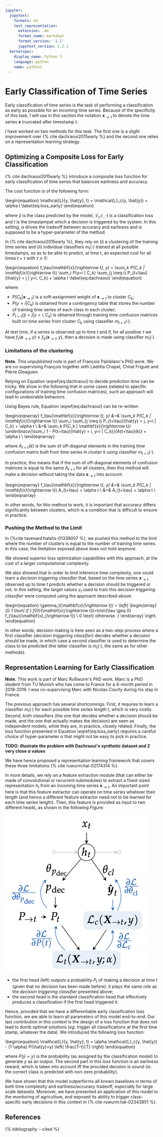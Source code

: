 ```yaml
---
jupyter:
  jupytext:
    formats: md
    text_representation:
      extension: .md
      format_name: markdown
      format_version: '1.1'
      jupytext_version: 1.2.1
  kernelspec:
    display_name: Python 3
    language: python
    name: python3
---
```


# Early Classification of Time Series

Early classification of time series is the task of performing a classification
as early as possible for an incoming time series.
Because of the specificity of this task, I will use in this section the
notation $\mathbf{x}_{\rightarrow t}$ to denote the time series $\mathbf{x}$
truncated after timestamp $t$.

I have worked on two methods for this task.
The first one is a slight improvement over
{% cite dachraoui2015early %} and the second one relies on a representation
learning strategy.

## Optimizing a Composite Loss for Early Classification

{% cite dachraoui2015early %} introduce a composite loss function for early
classification of time series that balances earliness and accuracy.

The cost function is of the following form:

\begin{equation}
\mathcal{L}(y, \hat{y}, t) = \mathcal{L}_c(y, \hat{y}) + \alpha t
\label{eq:loss_early}
\end{equation}

where $\hat{y}$ is the class predicted by the model,
$\mathcal{L}_c(\cdot,\cdot)$ is a
classification loss and $t$ is the timestampat which a
decision is triggered by the system.
In this setting, $\alpha$ drives the tradeoff between accuracy and earliness
and is supposed to be a hyper-parameter of the method.

In {% cite dachraoui2015early %}, they rely on (i) a clustering of the training
time series and (ii) individual classifiers $m_t(\cdot)$ trained at all possible
timestamps, so as to be able to predict, at time $t$, an expected cost for all
times $t + \tau$ with $\tau \geq 0$:

\begin{equation}
    f_\tau(\mathbf{x}_{\rightarrow t}, y) =
        \sum_k P(C_k | \mathbf{x}_{\rightarrow t})
        \sum_i P(y=i | C_k)
        \sum_{j \neq i} P_{t+\tau}(\hat{y} = j | y=i, C_k)
        + \alpha t
        \label{eq:dachraoui}
\end{equation}

where:

* $P(C_k | \mathbf{x}_{\rightarrow t})$ is a soft-assignment weight of
$\mathbf{x}_{\rightarrow t}$ to cluster $C_k$;
* $P(y=i | C_k)$ is obtained from a contingency table that stores the number of
training time series of each class in each cluster;
* $P_{t+\tau}(\hat{y} = j | y=i, C_k)$ is obtained through training time
confusion matrices built on time series from cluster $C_k$ using classifier
$m_{t+\tau}(\cdot)$.

At test time, if a series is observed up to time $t$ and if, for all positive
$\tau$ we have
$f_\tau(\mathbf{x}_{\rightarrow t}, y) \geq f_0(\mathbf{x}_{\rightarrow t}, y)$,
then a decision is made using classifier $m_t(\cdot)$.

### Limitations of the clustering

<!-- #region {"tags": ["popout"]} -->
**Note.** This unpublished note is part of François Painblanc's PhD work.
We are co-supervising François together with Laetitia Chapel, Chloé Friguet and
Pierre Gloaguen.
<!-- #endregion -->

Relying on Equation \eqref{eq:dachraoui} to decide prediction time can be
tricky. We show in the following that in some cases (related to specific
configurations of training time confusion matrices), such an approach will lead
to undesirable behaviors.

Using Bayes rule, Equation \eqref{eq:dachraoui} can be re-written

\begin{eqnarray}
    f_\tau(\mathbf{x}_{\rightarrow t}, y) &=&
        \sum_k P(C_k | \mathbf{x}_{\rightarrow t})
        \sum_i
        \sum_{j \neq i} P_{t+\tau}(\hat{y} = j, y=i | C_k)
        + \alpha t \\
    &=&
        \sum_k P(C_k | \mathbf{x}_{\rightarrow t})
        \underbrace{\sum_i 1 - P_{t+\tau}(\hat{y} = i, y=i | C_k)}_{A_{t+\tau}(k)}
        + \alpha t \\
\end{eqnarray}

where $A_{t+\tau}(k)$ is the sum of off-diagonal elements in the training time
confusion matrix built from time series in cluster $k$ using classifier
$m_{t+\tau}(\cdot)$.

In practice, this means that if the sum of off-diagonal elements of confusion
matrices is equal to the same $A_{t+\tau}$ for all clusters, then this method
will make a decision without taking the data $\mathbf{x}_{\rightarrow t}$
into account:

\begin{eqnarray}
    f_\tau(\mathbf{x}_{\rightarrow t}, y) &=&
        \sum_k P(C_k | \mathbf{x}_{\rightarrow t})
        A_{t+\tau}
        + \alpha t \\
     &=&
        A_{t+\tau} + \alpha t \\
\end{eqnarray}

In other words, for this method to work, it is important that accuracy differs
significantly between clusters, which is a condition that is difficult to ensure
in practice.

### Pushing the Method to the Limit

In {%cite tavenard:halshs-01339007 %}, we pushed this method to the limit
where the number of clusters is equal to the number of training time series.
In this case, the limitation exposed above does not hold anymore.

We showed superior loss optimization capabilities with this approach, at the
cost of a larger computational complexity.

We also showed that in order to limit inference time complexity, one could
learn a _decision triggering classifier_ that, based on the time series
$\mathbf{x}_{\rightarrow t}$
observed up to time $t$ predicts whether a decision should be triggered or not.
In this setting, the target values $\gamma_t$ used to train this
_decision triggering classifier_
were computed using the approach described above:

\begin{equation}
    \gamma_t(\mathbf{x}_{\rightarrow t}) = \left\{
        \begin{array}{l}
            1 \text{ if } f_{0}(\mathbf{x}_{\rightarrow t})=\min_{\tau \geq 0}         
                f_{\tau}(\mathbf{x}_{\rightarrow t}) \\
            0 \text{ otherwise. }
        \end{array} \right.
\end{equation}

In other words, decision making is here seen as a two-step process where a
first classifier (_decision triggering classifier_) decides whether a decision
should be made, in which case a
second classifier is used to determine the class to be predicted (the latter
classifier is $m_t(\cdot)$, the same as for other methods).

## Representation Learning for Early Classification

<!-- #region {"tags": ["popout"]} -->
**Note.** This work is part of Marc Rußwurm's PhD work.
Marc is a PhD student from TU Munich who has come to France for a
4-month period in 2018-2019. I was co-supervising Marc with Nicolas Courty
during his stay in France.
<!-- #endregion -->

The previous approach has several shortcomings.
First, it requires to learn a classifier $m_t(\cdot)$ for each possible time
series length $t$, which is very costly.
Second, both classifiers (the one that decides whether a decision should be
made, and the one that actually makes the decision) are seen as independent
models, while they are, in practice, closely related.
Finally, the loss function presented in Equation \eqref{eq:loss_early} requires
a careful choice of hyper-parameter $\alpha$ that might not be easy to pick in
practice.

**TODO: illustrate the problem with Dachraoui's synthetic dataset and 2 very
close $\alpha$ values**

We have hence proposed a representation learning framework that
covers these three limitations {% cite ruwurm:hal-02174314 %}.

In more details, we rely on a feature extraction module (that can either be
made of convolutional or recurrent submodules) to extract a fixed-sized
representation $h_t$ from an incoming time series $\mathbf{x}_{\rightarrow t}$.
An important point here is that this feature extractor can operate on time
series whatever their length (and hence a different feature extractor need not
to be learned for each time series length).
Then, this feature is provided as input to two different heads, as shown in the
following Figure:

![](../../images/double_head_early.png)

* the first head (left) outputs a probability $P_t$ of making a decision at
time $t$ (given that no decision has been made before): it plays the same role
as the _decision triggering classifier_ presented above;
* the second head is the standard classification head that effectively produces
a classification if the first head triggered it.

Hence, provided that we have a differentiable early classification loss
function, we are able to learn all parameters of this model end-to-end.
Our last contribution in this context is the design of a loss function that
does not lead to dumb optimal solutions (_eg._ trigger all classifications at
the first time stamp, whatever the data).
We introduced the following loss function:

\begin{equation}
    \mathcal{L}(y, \hat{y}, t) =
        \alpha \mathcal{L}_c(y, \hat{y}) - (1-\alpha) P(\hat{y}=y)
            \left( \frac{T-t}{T} \right)
\end{equation}

where $P(\hat{y}=y)$ is the probability (as assigned by the classification
model) to generate $y$ as an output.
The second part in this loss function is an earliness reward, which is taken
into account iff the procided decision is sound (_ie._ the correct class is
predicted with non-zero probability).

We have shown that this model outperforms all known baselines in terms of both
time complexity and earliness/accuracy tradeoff, especially for large scale
datasets.
Moreover, we have presented an application of this model to the monitoring of
agriculture, and exposed its ability to trigger class-specific early decisions
in this context in {% cite ruwurm:hal-02343851 %}.


## References

{% bibliography --cited %}
